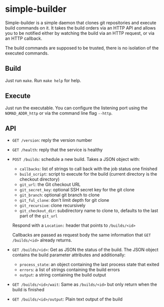simple-builder
==============

Simple-builder is a simple daemon that clones git repositories and execute build
commands on it. It takes the build orders via an HTTP API and allows you to be
notified either by watching the build via an HTTP request, or via an HTTP
callback.

The build commands are supposed to be trusted, there is no isolation of the
executed commands.

Build
-----

Just run `make`. Run `make help` for help.


Execute
-------

Just run the executable. You can configure the listening port using the
`NOMAD_ADDR_http` or via the command line flag `--http`.

API
---

- `GET /version`: reply the version number

- `GET /health`:  reply that the service is healthy

- `POST /builds`: schedule a new build. Takes a JSON object with:

    - `callbacks`: list of strings to call back with the job status one finished
    - `build_script`: script to execute for the build (current directory is the
      checkout directory)
    - `git_url`: the Git checkout URL
    - `git_secret_key`: optional SSH secret key for the git clone
    - `git_branch`: optional git branch to clone
    - `git_ful_clone`: don't limit depth for git clone
    - `git_recursive`: clone recursively
    - `git_checkout_dir`: subdirectory name to clone to, defaults to the last
      part of the `git_url`

    Respond with a `Location:` header that points to `/builds/<id>`

    Callbacks are passed as request body the same information that
    `GET /builds/<id>` already returns.

- `GET /builds/<id>`: Get as JSON the status of the build. The JSON object
  contains the build parameter attributes and additionally:

    - `process_state`: an object containing the last process state that exited
    - `errors`: a list of strings containing the build errors
    - `output`: a string containing the build output

- `GET /builds/<id>/wait`: Same as `/builds/<id>` but only return when the build
  is finished

- `GET /builds/<id>/output`: Plain text output of the build
